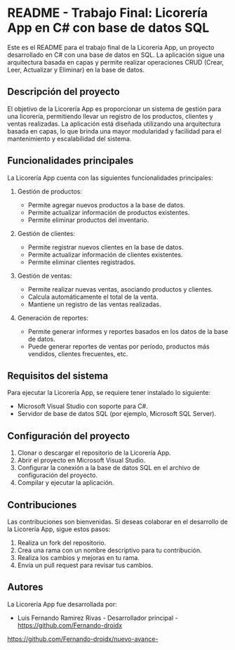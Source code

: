 # README - Trabajo Final: Licorería App en C# con base de datos SQL

Este es el README para el trabajo final de la Licorería App, un proyecto desarrollado en C# con una base de datos en SQL. La aplicación sigue una arquitectura basada en capas y permite realizar operaciones CRUD (Crear, Leer, Actualizar y Eliminar) en la base de datos.

## Descripción del proyecto

El objetivo de la Licorería App es proporcionar un sistema de gestión para una licorería, permitiendo llevar un registro de los productos, clientes y ventas realizadas. La aplicación está diseñada utilizando una arquitectura basada en capas, lo que brinda una mayor modularidad y facilidad para el mantenimiento y escalabilidad del sistema.

## Funcionalidades principales

La Licorería App cuenta con las siguientes funcionalidades principales:

1. Gestión de productos:
   - Permite agregar nuevos productos a la base de datos.
   - Permite actualizar información de productos existentes.
   - Permite eliminar productos del inventario.

2. Gestión de clientes:
   - Permite registrar nuevos clientes en la base de datos.
   - Permite actualizar información de clientes existentes.
   - Permite eliminar clientes registrados.

3. Gestión de ventas:
   - Permite realizar nuevas ventas, asociando productos y clientes.
   - Calcula automáticamente el total de la venta.
   - Mantiene un registro de las ventas realizadas.

4. Generación de reportes:
   - Permite generar informes y reportes basados en los datos de la base de datos.
   - Puede generar reportes de ventas por período, productos más vendidos, clientes frecuentes, etc.

## Requisitos del sistema

Para ejecutar la Licorería App, se requiere tener instalado lo siguiente:

- Microsoft Visual Studio con soporte para C#.
- Servidor de base de datos SQL (por ejemplo, Microsoft SQL Server).

## Configuración del proyecto

1. Clonar o descargar el repositorio de la Licorería App.
2. Abrir el proyecto en Microsoft Visual Studio.
3. Configurar la conexión a la base de datos SQL en el archivo de configuración del proyecto.
4. Compilar y ejecutar la aplicación.

## Contribuciones

Las contribuciones son bienvenidas. Si deseas colaborar en el desarrollo de la Licorería App, sigue estos pasos:

1. Realiza un fork del repositorio.
2. Crea una rama con un nombre descriptivo para tu contribución.
3. Realiza los cambios y mejoras en tu rama.
4. Envía un pull request para revisar tus cambios.

## Autores

La Licorería App fue desarrollada por:

- Luis Fernando Ramirez Rivas - Desarrollador principal - https://github.com/Fernando-droidx


https://github.com/Fernando-droidx/nuevo-avance-
